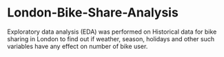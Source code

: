 # London-Bike-Share-Analysis
 Exploratory data analysis (EDA) was performed on Historical data for bike sharing in London to find out if weather, season, holidays and other such variables have any effect on number of bike user. 
